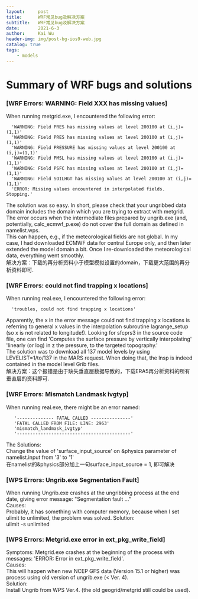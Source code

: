 ```yaml
---
layout:     post
title:      WRF常见bug及解决方案
subtitle:   WRF常见bug及解决方案
date:       2021-6-3
author:     Kai Wu
header-img: img/post-bg-ios9-web.jpg
catalog: true
tags:
    - models
---
```


# Summary of WRF bugs and solutions 
### [WRF Errors: WARNING: Field XXX has missing values]

When running metgrid.exe, I encountered the following error:

      'WARNING: Field PRES has missing values at level 200100 at (i,j)=(1,1)'
      'WARNING: Field PRES has missing values at level 200100 at (i,j)=(1,1)'
      'WARNING: Field PRESSURE has missing values at level 200100 at (i,j)=(1,1)'
      'WARNING: Field PMSL has missing values at level 200100 at (i,j)=(1,1)'
      'WARNING: Field PSFC has missing values at level 200100 at (i,j)=(1,1)'
      'WARNING: Field SOILHGT has missing values at level 200100 at (i,j)=(1,1)'
      'ERROR: Missing values encountered in interpolated fields. Stopping.'

The solution was so easy. In short, please check that your ungribbed data domain includes the domain which you are trying to extract with metgrid.  
The error occurs when the intermediate files prepared by ungrib.exe (and, potentially, calc_ecmwf_p.exe) do not cover the full domain as defined in namelist.wps.  
This can happen, e.g., if the meteorological fields are not global. In my case, I had downloaded ECMWF data for central Europe only, and then later extended the model domain a bit. Once I re-downloaded the meteorological data, everything went smoothly.  
解决方案：下载的再分析资料小于模型模拟设置的domain，下载更大范围的再分析资料即可.  

### [WRF Errors: could not find trapping x locations]
When running real.exe, I encountered the following error:

      'troubles, could not find trapping x locations'

Apparently, the x in the error message could not find trapping x locations is referring to general x values in the interpolation subroutine lagrange_setup (so x is not related to longitude!). Looking for sfcprs3 in the source code file, one can find
      'Computes the surface pressure by vertically interpolating'
      'linearly (or log) in z the pressure, to the targeted topography.'  
The solution was to download all 137 model levels by using LEVELIST=1/to/137 in the MARS request. When doing that, the lnsp is indeed contained in the model level Grib files.  
解决方案：这个报错是由于缺失垂直层数据导致的，下载ERA5再分析资料的所有垂直层的资料即可.  

### [WRF Errors: Mismatch Landmask ivgtyp]
When running real.exe, there might be an error named:

       '-------------- FATAL CALLED ---------------'
       'FATAL CALLED FROM FILE: LINE: 2963'
       'mismatch_landmask_ivgtyp'
       '-------------------------------------------'

The Solutions:  
Change the value of 'surface_input_source' on &physics parameter of namelist.input from '3' to '1'  
在namelist的&physics部分加上一句surface_input_source = 1, 即可解决  

### [WPS Errors: Ungrib.exe Segmentation Fault]
When running Ungrib.exe crashes at the ungribbing process at the end date, giving error message: "Segmentation fault ..."  
Causes:  
Probably, it has something with computer memory, because when I set ulimit to unlimited, the problem was solved.
Solution:  
ulimit -s unlimited  

### [WPS Errors: Metgrid.exe error in ext_pkg_write_field]
Symptoms:
Metgrid.exe crashes at the beginning of the process with messages: 'ERROR: Error in ext_pkg_write_field'.  
Causes:  
This will happen when new NCEP GFS data (Version 15.1 or higher) was process using old version of ungrib.exe (< Ver. 4).  
Solution:  
Install Ungrib from WPS Ver.4. (the old geogrid/metgrid still could be used).  
